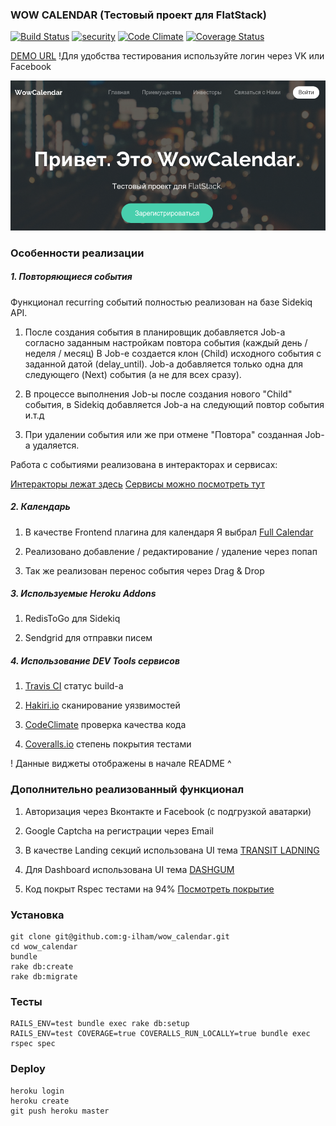 ### WOW CALENDAR (Тестовый проект для FlatStack)

[![Build Status](https://api.travis-ci.org/g-ilham/wow_calendar.svg?branch=master)](https://travis-ci.org/g-ilham/wow_calendar)
[![security](https://hakiri.io/github/g-ilham/wow_calendar/master.svg)](http://hakiri.io/github/g-ilham/wow_calendar/master)
[![Code Climate](https://codeclimate.com/repos/565c07d8173b4cc9eb02524a/badges/440c8381e90deb9d9247/gpa.svg)](https://codeclimate.com/repos/565c07d8173b4cc9eb02524a/feed)
[![Coverage Status](https://coveralls.io/repos/g-ilham/wow_calendar/badge.svg?branch=master&service=github)](https://coveralls.io/github/g-ilham/wow_calendar?branch=master)

[DEMO URL](http://wowcalendar.herokuapp.com/)
!Для удобства тестирования используйте логин через VK или Facebook

![Logo](https://raw.githubusercontent.com/g-ilham/wow_calendar/master/lib/readme_images/landing_preview.png)

### Особенности реализации

##### 1. Повторяющиеся события

Функционал recurring событий полностью реализован на базе Sidekiq API.

1) После создания cобытия в планировщик добавляется Job-а согласно
   заданным настройкам повтора события (каждый день / неделя / месяц)
   В Job-e создается клон (Child) исходного события с заданной датой (delay_until).
   Job-a добавляется только одна для следующего (Next) события (а не для всех сразу).

2) В процессе выполнения Job-ы после создания нового "Child" события,
   в Sidekiq добавляется Job-a на следующий повтор события и.т.д

3) При удалении события или же при отмене "Повтора" cозданная Job-a удаляется.

Работа с событиями реализована в интеракторах и сервисах:

[Интеракторы лежат здесь](https://github.com/g-ilham/wow_calendar/tree/master/app/interactors/events)
[Сервисы можно посмотреть тут](https://github.com/g-ilham/wow_calendar/blob/master/app/services/events)

##### 2. Календарь

1) В качестве Frontend плагина для календаря Я выбрал
[Full Calendar](http://fullcalendar.io/)

2) Реализовано добавление / редактирование / удаление через попап

3) Так же реализован перенос события через Drag & Drop

##### 3. Используемые Heroku Addons

1) RedisToGo для Sidekiq

2) Sendgrid для отправки писем

##### 4. Использование DEV Tools сервисов

1) [Travis CI](https://travis-ci.org/g-ilham/wow_calendar) статус build-a

2) [Hakiri.io](https://hakiri.io/github/g-ilham/wow_calendar/master) сканирование уязвимостей

3) [CodeClimate](https://codeclimate.com) проверка качества кода

4) [Сoveralls.io](https://coveralls.io/github/g-ilham/wow_calendar?branch=master) степень покрытия тестами

! Данные виджеты отображены в начале README ^

### Дополнительно реализованный функционал

1. Авторизация через Вконтакте и Facebook (c подгрузкой аватарки)

2. Google Captcha на регистрации через Email

3. В качестве Landing секций использована UI тема [TRANSIT LADNING](http://templated.co/transit)

4. Для Dashboard использована UI тема [DASHGUM](http://www.blacktie.co/demo/dashgum/)

5) Код покрыт Rspec тестами на 94% [Посмотреть покрытие](https://coveralls.io/github/g-ilham/wow_calendar?branch=master)

### Установка

```
git clone git@github.com:g-ilham/wow_calendar.git
cd wow_calendar
bundle
rake db:create
rake db:migrate
```

### Тесты

```
RAILS_ENV=test bundle exec rake db:setup
RAILS_ENV=test COVERAGE=true COVERALLS_RUN_LOCALLY=true bundle exec rspec spec
```

### Deploy

```
heroku login
heroku create
git push heroku master
```
